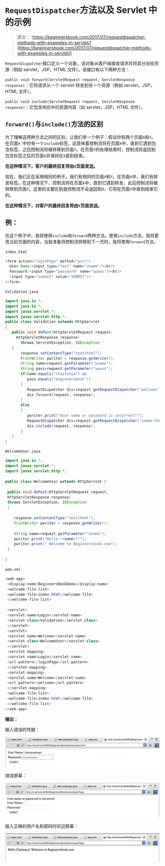 # `RequestDispatcher`方法以及 Servlet 中的示例

> 原文： [https://beginnersbook.com/2017/07/requestdispatcher-methods-with-examples-in-servlet/](https://beginnersbook.com/2017/07/requestdispatcher-methods-with-examples-in-servlet/)

`RequestDispatcher`接口定义一个对象，该对象从客户端接收请求并将其分派给资源（例如 servlet，JSP，HTML 文件）。该接口有以下两种方法：

`public void forward(ServletRequest request, ServletResponse response)`：它将请求从一个 servlet 转发到另一个资源（例如 servlet，JSP，HTML 文件）。

`public void include(ServletRequest request, ServletResponse response)`：它包含响应中的资源内容（如 servlet，JSP，HTML 文件）。

## `forward()`与`include()`方法的区别

为了理解这两种方法之间的区别，让我们举一个例子：假设你有两个页面`X`和`Y`。在页面`X `中你有一个`include`标签，这意味着控制流将在页面`X`中，直到它遇到包含标签，之后控制流将被转移到页面`Y`。在页面`Y`的处理结束时，控制流将返回到包含标签之后的页面`X`并保持在`X`直到结束。

**在这种情况下，客户的最终回复将由`X`页面发送。**

现在，我们正在采用相同的例子。我们有相同的页面`X`和`Y`。在页面`X`中，我们有转发标签。在这种情况下，控制流将在页面`X`中，直到它遇到转发，此后控制流将被转移到页面`Y`。这里的主要区别是控制流不会返回到`X`，它将在页面`Y`中直到结束它的。

**在这种情况下，对客户的最终回复将由`Y`页面发送。**

## 例：

在这个例子中，我将使用`include`和`forward`两种方法。使用`include`方法，我将更改当前页面的内容，当我准备将控制流转移到下一页时，我将使用`forward`方法。

`index.html`

```java
<form action="loginPage" method="post"> 
  User Name:<input type="text" name="uname"/><br/> 
  Password:<input type="password" name="upass"/><br/> 
  <input type="submit" value="SUBMIT"/> 
</form> 

```

`Validation.java`

```java
import java.io.*;  
import java.io.*;  
import javax.servlet.*;  
import javax.servlet.http.*;      
public class Validation extends HttpServlet 
{    
   public void doPost(HttpServletRequest request, 
     HttpServletResponse response) 
       throws ServletException, IOException 
   {        
       response.setContentType("text/html");      
       PrintWriter pwriter = response.getWriter();                
       String name=request.getParameter("uname");      
       String pass=request.getParameter("upass");                
       if(name.equals("Chaitanya") && 
          pass.equals("beginnersbook"))
       {          
          RequestDispatcher dis=request.getRequestDispatcher("welcome");          
          dis.forward(request, response);      
       }     
       else
       {      
          pwriter.print("User name or password is incorrect!");          
          RequestDispatcher dis=request.getRequestDispatcher("index.html");          
          dis.include(request, response);                                
       }      
   }    
}  

```

`WelcomeUser.java`

```java
import java.io.*; 
import javax.servlet.*; 
import javax.servlet.http.*; 

public class WelcomeUser extends HttpServlet { 

 public void doPost(HttpServletRequest request, 
 HttpServletResponse response) 
 throws ServletException, IOException 
 { 

    response.setContentType("text/html"); 
    PrintWriter pwriter = response.getWriter(); 

    String name=request.getParameter("uname"); 
    pwriter.print("Hello "+name+"!");
    pwriter.print(" Welcome to Beginnersbook.com"); 
 } 

} 

```

`web.xml`

```java
<web-app>
 <display-name>BeginnersBookDemo</display-name>
 <welcome-file-list>
 <welcome-file>index.html</welcome-file>
 </welcome-file-list>

 <servlet>
 <servlet-name>Login</servlet-name>
 <servlet-class>Validation</servlet-class>
 </servlet>
 <servlet>
 <servlet-name>Welcome</servlet-name>
 <servlet-class>WelcomeUser</servlet-class>
 </servlet>
 <servlet-mapping>
 <servlet-name>Login</servlet-name>
 <url-pattern>/loginPage</url-pattern>
 </servlet-mapping>
 <servlet-mapping>
 <servlet-name>Welcome</servlet-name>
 <url-pattern>/welcome</url-pattern>
 </servlet-mapping>
 <welcome-file-list>
 <welcome-file>index.html</welcome-file>
 </welcome-file-list>
</web-app>

```

**输出：**

输入错误的凭据：

![](img/3cb21842a4fc82581bd011f6e3975290.jpg)

错误屏幕：

![Error screen](img/bfa9a7d593100a9fb2a29e4f46871f19.jpg)

输入正确的用户名和密码时欢迎屏幕：

![Welcome screen](img/0865866ac6cfe0489c26e27be984c787.jpg)